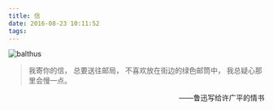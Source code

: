 ```yaml
---
title: 信
date: 2016-08-23 10:11:52
tags:
---
```

![balthus](http://7xw3qx.com1.z0.glb.clouddn.com/16-8-23/90132012.jpg)
<!-- more -->
> 我寄你的信，
> 总要送往邮局，
> 不喜欢放在街边的绿色邮筒中，
> 我总疑心那里会慢一点。

<div align = right>——鲁迅写给许广平的情书</div>
